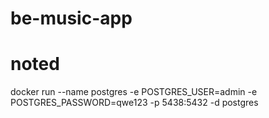 # be-music-app

# noted

docker run --name postgres -e POSTGRES_USER=admin -e POSTGRES_PASSWORD=qwe123 -p 5438:5432 -d postgres